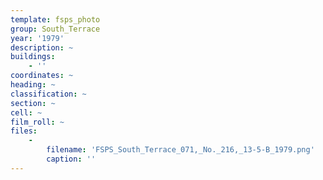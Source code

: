 ```yaml
---
template: fsps_photo
group: South_Terrace
year: '1979'
description: ~
buildings:
    - ''
coordinates: ~
heading: ~
classification: ~
section: ~
cell: ~
film_roll: ~
files:
    -
        filename: 'FSPS_South_Terrace_071,_No._216,_13-5-B_1979.png'
        caption: ''
---
```

